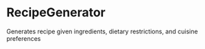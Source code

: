 # RecipeGenerator
Generates recipe given ingredients, dietary restrictions, and cuisine preferences
